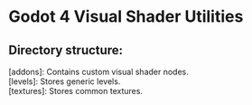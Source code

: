 # Godot 4 Visual Shader Utilities

## Directory structure:
[addons]: Contains custom visual shader nodes.  
[levels]: Stores generic levels.  
[textures]: Stores common textures.  
